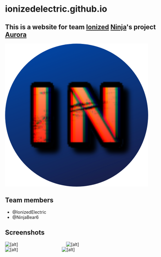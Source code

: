 # ionizedelectric.github.io

## This is a website for team [Ionized](https://github.com/IonizedElectric) [Ninja](https://github.com/NinjaBear6)'s project [Aurora](https://github.com/IonizedElectric/Aurora)

![Logo](https://github.com/IonizedElectric/ionizedelectric.github.io/blob/master/img/favicon.png)

## Team members
- @IonizedElectric
- @NinjaBear6

## Screenshots
<img src="[link here]" alt="[alt]" style="float: left; margin-right: lOpx;" width="200"/> <img src="[link here]" alt="[alt]" style="float: left; margin-right: lOpx;" width="200"/> <img src="[link here]" alt="[alt]" style="float: left; margin-right: lOpx;" width="186"/> <img src="[link here]" alt="[alt]" style="float: left; margin-right: lOpx;" width="189"/> 
